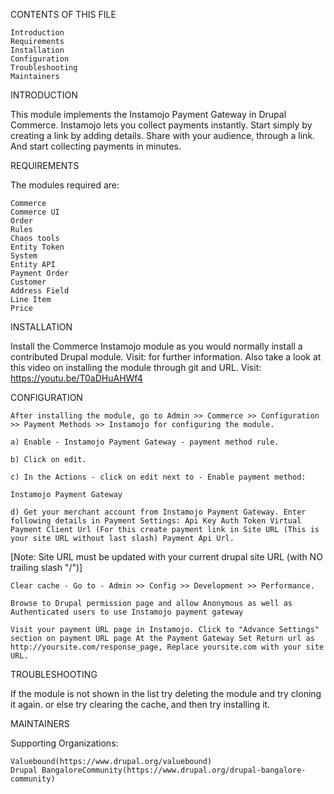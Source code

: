 CONTENTS OF THIS FILE

    Introduction
    Requirements
    Installation
    Configuration
    Troubleshooting
    Maintainers


INTRODUCTION

This module implements the Instamojo Payment Gateway in Drupal Commerce. Instamojo lets you collect payments instantly. Start simply by creating a link by adding details. Share with your audience, through a link. And start collecting payments in minutes.


REQUIREMENTS

The modules required are:

    Commerce
    Commerce UI
    Order
    Rules
    Chaos tools
    Entity Token
    System
    Entity API
    Payment Order
    Customer
    Address Field
    Line Item
    Price


INSTALLATION

Install the Commerce Instamojo module as you would normally install a contributed Drupal module. Visit: for further information. Also take a look at this video on installing the module through git and URL.
Visit: https://youtu.be/T0aDHuAHWf4


CONFIGURATION

    After installing the module, go to Admin >> Commerce >> Configuration >> Payment Methods >> Instamojo for configuring the module.

    a) Enable - Instamojo Payment Gateway - payment method rule.

    b) Click on edit.

    c) In the Actions - click on edit next to - Enable payment method:

    Instamojo Payment Gateway

    d) Get your merchant account from Instamojo Payment Gateway. Enter following details in Payment Settings: Api Key Auth Token Virtual Payment Client Url (For this create payment link in Site URL (This is your site URL without last slash) Payment Api Url.

[Note: Site URL must be updated with your current drupal site URL (with NO trailing slash "/")]

    Clear cache - Go to - Admin >> Config >> Development >> Performance.

    Browse to Drupal permission page and allow Anonymous as well as Authenticated users to use Instamojo payment gateway

    Visit your payment URL page in Instamojo. Click to "Advance Settings" section on payment URL page At the Payment Gateway Set Return url as http://yoursite.com/response_page, Replace yoursite.com with your site URL.


TROUBLESHOOTING

If the module is not shown in the list try deleting the module and try cloning it again. or else try clearing the cache, and then try installing it.


MAINTAINERS

Supporting Organizations:

    Valuebound(https://www.drupal.org/valuebound)
    Drupal BangaloreCommunity(https://www.drupal.org/drupal-bangalore-community)
